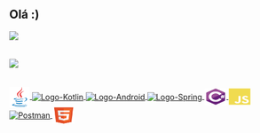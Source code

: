 ## Olá :)
 <div>
  <a href="https://github.com/eduardo-diniz">
  <img height="180em" src="https://github-readme-stats.vercel.app/api?username=eduardo-diniz&show_icons=true&theme=dracula&include_all_commits=true&count_private=true&locale=pt-BR"/>
  <p><br><p\>
  <img height="180em" src="https://github-readme-stats.vercel.app/api/top-langs/?username=eduardo-diniz&layout=compact&langs_count=7&theme=dracula&locale=pt-BR"/>
</div>
<div style="display: inline_block"><br>
 
  <img align="center" alt="Logo-Java" height="37" width="37" src="https://raw.githubusercontent.com/devicons/devicon/master/icons/java/java-original.svg">
  <img align="center" alt="Logo-Kotlin" height="30"width="30" src="https://upload.wikimedia.org/wikipedia/commons/thumb/7/74/Kotlin_Icon.png/600px-Kotlin_Icon.png">
  <img align="center" alt="Logo-Android" height="50" width="50" src="https://logodownload.org/wp-content/uploads/2015/05/android-logo-0-1.png">
  <img align="center" alt="Logo-Spring" height="32" width="32" src="https://www.vectorlogo.zone/logos/springio/springio-icon.svg">
  <img align="center" alt="Logo-Csharp" height="30" width="40" src="https://raw.githubusercontent.com/devicons/devicon/master/icons/csharp/csharp-original.svg">
  <img align="center" alt="Logo-Js" height="30" width="40" src="https://raw.githubusercontent.com/devicons/devicon/master/icons/javascript/javascript-plain.svg">
  <img align="center" alt="Postman" height="33" width="33" src="https://www.vectorlogo.zone/logos/getpostman/getpostman-icon.svg">
  <img align="center" alt="Logo-HTML" height="30" width="40" src="https://raw.githubusercontent.com/devicons/devicon/master/icons/html5/html5-original.svg">

  
  
</div>
